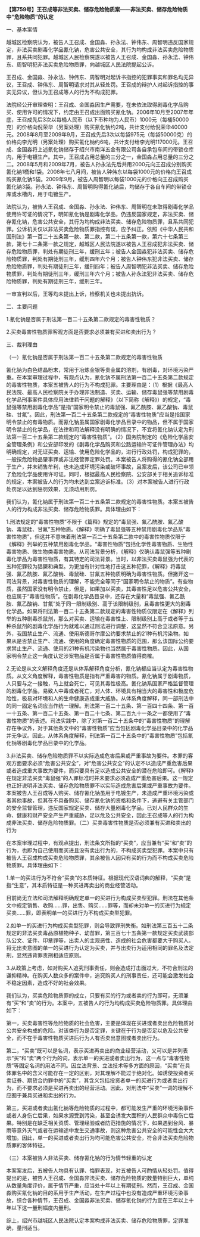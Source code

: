 **【第759号】王召成等非法买卖、储存危险物质案——非法买卖、储存危险物质中“危险物质”的认定**

一、基本案情

越城区检察院认为，被告人王召成、金国淼、孙永法、钟伟东、周智明违反国家规定，非法买卖剧毒化学品氰化钠，危害公共安全，其行为均构成非法买卖危险物质罪，且系共同犯罪。越城区人民检察院遂以被告人王召成、金国淼、孙永法、钟伟东、周智明犯非法买卖危险物质罪，向越城区人民法院提起公诉。

王召成、金国淼、孙永法、钟伟东、周智明对起诉书指控的犯罪事实和罪名均无异议，王召成、钟伟东、周智明请求对其从轻处罚。王召成的辩护人对起诉指控的事实无异议，但认为王召成等人的行为不构成犯罪。

法院经公开审理查明：王召成、金国淼因生产需要，在未依法取得剧毒化学品购买、使用许可的情况下，约定由王召成出面购买氰化钠。2006年10月至2007年年底，王召成先后3次以每桶人民币（以下币种均为人民币）1000元（每桶50000克）的价格向倪荣华（另案处理）购买氰化钠约2吨，共计支付给倪荣华40000元。2008年8月至2009年9月，王召成先后3次以每袋975元（每袋50000克）的价格向李光明（另案处理）购买氰化钠约6吨，共计支付给李光明117000元。王召成、金国淼将上述氰化钠储存于绍兴市南洋五金有限公司各自承包车间的带锁仓库内，用于电镀生产。其中，王召成占用总量的三分之一，金国淼占用总量的三分之二。2008年5月和2009年7月，被告人孙永法先后共用2000元向王召成分别购买氰化钠1桶和1袋。2008年七八月间，被告人钟伟东以每袋1000元的价格向王召成购买氰化钠5袋。2009年9月，被告人周智明以每袋1000元的价格向王召成购买氰化钠3袋。孙永法、钟伟东、周智明购得氰化钠后，均储存于各自车间的带锁仓库或水槽内，用于电镀生产。

法院认为，被告人王召成、金国淼、孙永法、钟伟东、周智明在未取得剧毒化学品使用许可证的情况下，明知氰化钠是剧毒化学品，仍违反国家规定，非法买卖、储存氰化钠，危害公共安全，其行为均构成非法买卖、储存危险物质罪，且系共同犯罪。公诉机关仅以非法买卖危险物质罪指控有误，应予纠正。依照《中华人民共和国刑法》第一百二十五条第一款、第二款，第二十五条第一款，第六十七条第三款，第七十二条第一款之规定，越城区人民法院遂以被告人王召成犯非法买卖、储存危险物质罪，判处有期徒刑三年，缓刑五年；被告人金国淼犯非法买卖、储存危险物质罪，判处有期徒刑三年，缓刑四年六个月；被告人钟伟东犯非法买卖、储存危险物质罪，判处有期徒刑三年，缓刑四年；被告人周智明犯非法买卖、储存危险物质罪，判处有期徒刑三年，缓刑三年六个月；被告人孙永法犯非法买卖、储存危险物质罪，判处有期徒刑三年，缓刑三年。

一审宣判以后，王等均未提出上诉，检察机关也未提出抗诉。

二、主要问题

1.氰化钠是否属于刑法第一百二十五条第二款规定的毒害性物质？

2.买卖毒害性物质罪客观方面是否要求必须兼有买进和卖出行为？

三、裁判理由

（一）氰化钠是否属于刑法第一百二十五条第二款规定的毒害性物质

氰化钠为白色结晶粉末，常用于冶炼金银等贵金属的溶剂，有剧毒，对环境污染严重。在本案审理过程中，有观点认为，氰化钠不属刑法第一百二十五条第二款规定的毒害性物质，本案五被告人的行为不构成犯罪。主要理由是：（1）根据《最高人民法院、最高人民检察院关于办理非法制造、买卖、运输、储存毒鼠强等禁用剧毒化学品刑事案件具体应用法律若干问题的解释》（以下简称《解释》）的规定，“毒鼠强等禁用剧毒化学品”是指“国家明令禁止的毒鼠强、氟乙酰胺、氟乙酸钠、毒鼠硅、甘氟”。因此，刑法第一百二十五条第二款规定的“毒害性物质”应当是指国家明令禁止的有毒物质。而氰化钠虽属国家剧毒化学品目录中的物品，但不属于国家明令禁止的化学品，在法律和司法解释没有明确的情况下，不宜将氰化钠认定为刑法第一百二十五条第二款规定的“毒害性物质”。（2）国务院制定的《危险化学品安全管理条例》和公安部印发的《剧毒化学品购买和公路运输许可证件管理办法》均明确规定，对无证买卖、运输、使用危险化学品的，进行行政处罚，构成犯罪的，一般按危险物品肇事罪或非法经营罪定罪处罚。本案被告人将购得的氰化钠全部用于生产，并未销售牟利，也未造成环境污染或破坏事故，且案发后，该公司已申领了危险化学品使用许可证。同时，根据最高人民检察院、公安部关于相关追诉标准的规定，本案被告人的行为均未达到立案追诉标准。（3）对本案被告人进行行政处罚足以达到惩罚效果，无须动用刑罚。

我们认为，氰化钠属于刑法第一百二十五条第二款规定的毒害性物质。本案五被告人的行为构成非法买卖、储存危险物质罪。具体理由如下：

1.刑法规定的“毒害性物质”不限于《篇释》规定的“毒鼠强、氟乙酰胺、氟乙酸钠、毒鼠硅、甘氟”五种物质。《解释》明确了毒鼠强等五种禁用剧毒化学品系“毒害性物质”，但这并不意味着刑法第一百二十五条第二款中的毒害性物质仅限于《解释》列举的五种禁用剧毒化学品。“毒害性物质”包括化学性毒害物质、生物性毒害物质、微生物类毒害物质。从司法背景分析，《解释》仅确认毒鼠强等五种剧毒化学品为毒害性物质，有其特定的司法背景。当时，以非法买卖毒鼠强为代表的五种犯罪较为猖獗和典型。为更加有针对性地打击这五种犯罪，《解释》将毒鼠强、氟乙酰胺、氟乙酸钠、毒鼠硅、甘氟五种物质明确为毒害性物质。但撇开这一司法背景，对毒害性物质的理解，不能完全等同于“国家明令禁止的物质”。有些物质，虽然国家没有明令禁止，但是，如果加以买卖，其毒害性足以危害公共安全，也应属于“毒害性物质”。在剧毒化学品目录中，还存在大量和“毒鼠强、氟乙酰胺、氟乙酸钠、甘氟”处于同一限制级别、高于该限制级别，且毒害性更大的剧毒化学品。如果将刑法第一百二十五条第二款规定的毒害性物质仅限定在《解释》列举的五种剧毒杀鼠剂，那么对买卖、运输在毒害性上、限制级别上高于或者等于五种杀鼠剂的剧毒化学品行为就难以通过刑法进行调整，这显然不符合立法原意。另外，我国禁止生产、流通、使用斯德哥尔摩公约要求禁止的21种有机污染物。如果从是否禁止生产、流通、使用的角度确定毒害性物质的范围，那么该国际公约要求禁止生产、流通、使用的21种有机污染物也当然属于毒害性物质。因此，从国家明令禁止这一角度认定涉案物品是否属于毒害性物质值得商榷。

2.无论是从文义解释角度还是从体系解释角度分析，氰化钠都应当认定为毒害性物质。从文义角度解释，毒害性物质是指有严重毒害的物质。氰化钠属于剧毒物质，人只要与之一接触，马上就会死亡，可见其毒性极高。氰化钠系国家严格监督管理的剧毒化学品，易致人中毒或者死亡，对人体、环境具有相当大的毒害性和极度危险性，极易对环境和人的生命健康造成重大威胁。从体系角度解释，同一部刑法中的同一固定名词应当作统一理解。刑法第一百二十五条、第一百四十四条、第一百一十五条、第一百二十五条、第一百二十七条、第二百九十一条之一都使用了“毒害性物质”的表述。司法实践中，除了对第一百二十五条中的“毒害性物质”的理解存在争议外，对于其他条文中的“毒害性物质”应当包括剧毒化学品目录中的化学品并无争议。因此，从体系角度解释，刑法第一百二十五条中的“毒害性物质”包括氰化钠等剧毒化学品目录中的化学品。

3.非法买卖、储存危险物质罪不以实际造成危害后果或严重事故为要件。本罪的客观方面要求必须“危害公共安全”，对“危害公共安全”的认定不以造成严重危害后果或者造成重大事故为要件，而只要具有足以造成公共安全的潜在危险即可。《解释》在规定非法买卖“毒鼠强”的人罪标准时并未要求必须造成严重危害后果。这一规定也正好说明非法买卖、储存危险物质罪不以实际造成危害后果或严重事故为要件。本案被告人王召成等人购买、储存氰化钠虽用于电镀生产，未造成严重环境污染或者其他事故，但其在不具备购买、储存氰化钠的资格和条件下，逃避有关主管部门的安全监督管理，违反国家规定买卖、储存大量剧毒化学品，已对人民群众的生命、健康和财产安全产生严重威胁，足以危及公共安全，因此王召成等人的行为构成非法买卖、储存危险物质罪。（二）买卖毒害性物质是否必须兼有买进和卖出的行为

在本案审理过程中，有观点提出，刑法条文所指的“买卖”，应当兼有“买”和“卖”的行为，也即为自己使用而买进且没有卖出行为的，不构成买卖型犯罪。本案中只有被告人王召成构成买卖危险物质罪，其余被告人因只有买的行为而不构成买卖危险物质罪。具体理由如下：

1.单一的买进行为不符合“买卖”的本质特征。根据现代汉语词典的解释，“买卖”是指“生意”，其本质特征是一种买进再卖出的商业经营活动。

目前尚无立法和司法解释明确规定单一的买进行为构成买卖型犯罪。刑法在其他条文中规定销售、收购……罪，出售、购买……罪等，而却未对单一的买进行为规定买卖……罪，即表明单一的买进行为不构成买卖型犯罪。

2.如单一的买进行为构成买卖型犯罪，则会导致罪刑失衡。如刑法第三百五十二条规定的非法买卖毒品原植物种子、幼苗罪，第三百七十五条第一款规定买卖武装部队公文、证件、印章罪等，出卖人的主观恶性、造成的社会危害都要大于购买人。将无出卖意图的单一的买进行为认定为买卖，并与出卖行为适用相同的罪名及法定刑，显然违背罪责刑相适应原则。

3.从政策上考虑，如对购买人追究刑事责任，则会造成打击面过大，不符合刑法的谦抑精神。在购买人数众多的案件中，追究购买人的刑事责任，还可能会激发社会不稳定因素，造成不好的社会效果。

我们认为，买卖危险物质罪的成立，只要有买的行为或者卖的行为即可，无须兼有“买”和“卖”的行为。本案中，五被告人的行为均构成买卖危险物质罪。具体理由如下：

第一，买卖毒害性等危险物质的社会危害，主要是体现在买进或者卖出危险物质对公共安全构成的危险。对该类行为是否定罪，关键在于行为是否足以危及公共安全，而不在于毒害性物质买进后行为人有否卖出意图或者卖出行为。

第二，“买卖”既可以是名词，表示买进再卖出的商业经营活动，又可以是并列表示“买”和“卖”两个行为的词，表示单一的买进或者卖出行为，这一点与“毒害性物质”等固定名词的用法不同。因立法背景、立法技术等多方面的原因，“买卖”在具体罪名中的含义可能存在一定的区别，对其理解不能过于绝对化。如诱使投资者买卖证券、期货合约罪中的“买卖”，其含义包括投资者单一的买进行为或者卖出行为，而不要求必须是买进再卖出的经营活动。因此，对刑法中“买卖”一词的理解不应囿于兼具买进和卖出的行为。

第三，买进或者卖出氰化钠等危险物质的过程中，都可能发生严重的环境污染事件或者人身伤亡后果，如果水源受到污染，甚至会诱发大面积的人民群众中毒伤亡后果。特别是在缺乏相关资质、管理经验或者防范措施的情况下，如果遇到台风、暴雨等意外天气或者在运输途中发生交通事故，则这种危害公共安全的可能性会大大增加。因此，单一的买进或者卖出行为均可能危害公共安全，符合非法买卖危险物质罪的客体特征。

（三）本案被告人非法买卖、储存氰化钠的行为情节轻重的认定

本案案发后，五被告人均具有认罪、悔罪表现，对五被告人可酌情从轻处罚。值得提出的是，被告人王召成、金国淼非法买卖、储存危险物质的数量特别巨大，单纯从数量角度评价，属于情节严重，应当处十年以上有期徒刑。然而，王召成、金国淼购买氰化钠的目的系用于生产活动，在生产过程中也没有造成严重环境污染事故，综合各种情节，王召成、金国淼非法买卖、储存氰化钠的行为宜在三年以上十年以下这一量刑幅度内量刑。

综上，绍兴市越城区人民法院认定本案构成非法买卖、储存危险物质罪，定罪准确，量刑适当。